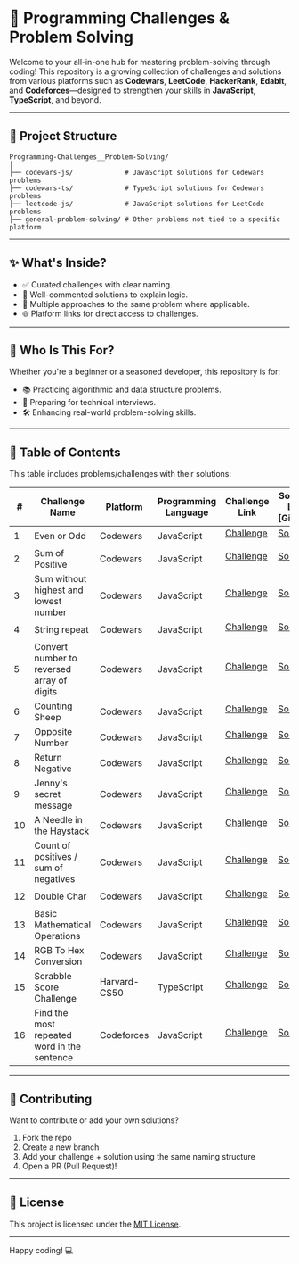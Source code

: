 # 🧠 Programming Challenges & Problem Solving

Welcome to your all-in-one hub for mastering problem-solving through coding! This repository is a growing collection of challenges and solutions from various platforms such as **Codewars**, **LeetCode**, **HackerRank**, **Edabit**, and **Codeforces**—designed to strengthen your skills in **JavaScript**, **TypeScript**, and beyond.

---

## 📂 Project Structure

```
Programming-Challenges__Problem-Solving/
│
├── codewars-js/             # JavaScript solutions for Codewars problems
├── codewars-ts/             # TypeScript solutions for Codewars problems
├── leetcode-js/             # JavaScript solutions for LeetCode problems
├── general-problem-solving/ # Other problems not tied to a specific platform
```


---

## ✨ What's Inside?

- ✅ Curated challenges with clear naming.
- 🧾 Well-commented solutions to explain logic.
- 🧠 Multiple approaches to the same problem where applicable.
- 🌐 Platform links for direct access to challenges.

---

## 🚀 Who Is This For?

Whether you're a beginner or a seasoned developer, this repository is for:

- 📚 Practicing algorithmic and data structure problems.
- 🧪 Preparing for technical interviews.
- 🛠️ Enhancing real-world problem-solving skills.

---

## 📘 Table of Contents
This table includes problems/challenges with their solutions:

| #  | Challenge Name                       | Platform     | Programming Language   | Challenge Link | Solution Link [GitHub] |
|----|------------------------------------|--------------|------------|----------------|----------------|
| 1  | Even or Odd                        | Codewars     | JavaScript | <a href="https://www.codewars.com/kata/53da3dbb4a5168369a0000fe" title="Preview the Codewars Challenge">Challenge <img src="https://github.com/user-attachments/assets/943407db-56e8-4d5f-b1f2-915eacda0eb4" width="10" height="10"></a> | <a href="https://github.com/Ahmed-Maher77/JavaScript-Problem-Solving-Codewars/blob/main/%5B1%5D%20even-or-odd.js" title="Even or Odd">Solution <img src="https://github.com/user-attachments/assets/943407db-56e8-4d5f-b1f2-915eacda0eb4" width="10" height="10"></a> |
| 2  | Sum of Positive                            | Codewars     | JavaScript | <a href="https://www.codewars.com/kata/5715eaedb436cf5606000381" title="Preview the Challenge on Codewars">Challenge <img src="https://github.com/Ahmed-Maher77/Kasper_Template/assets/112467034/bded4679-40d0-4053-98d6-e313fc1b6e43" width="10" height="10"></a> | <a href="https://github.com/Ahmed-Maher77/JavaScript-Problem-Solving-Codewars/blob/main/%5B2%5D%20sum-of-positive.js" title="Sum of Positive">Solution <img src="https://github.com/user-attachments/assets/943407db-56e8-4d5f-b1f2-915eacda0eb4" width="10" height="10"></a> |
| 3  | Sum without highest and lowest number                            | Codewars     | JavaScript | <a href="https://www.codewars.com/kata/576b93db1129fcf2200001e6" title="Preview the Challenge on Codewars">Challenge <img src="https://github.com/user-attachments/assets/943407db-56e8-4d5f-b1f2-915eacda0eb4" width="10" height="10"></a> | <a href="https://github.com/Ahmed-Maher77/JavaScript-Problem-Solving-Codewars/blob/main/%5B3%5D%20sum-without-highest-and-lowest-number.js" title="Sum without highest and lowest number">Solution <img src="https://github.com/user-attachments/assets/943407db-56e8-4d5f-b1f2-915eacda0eb4" width="10" height="10"></a> |
| 4  | String repeat                            | Codewars     | JavaScript | <a href="https://www.codewars.com/kata/57a0e5c372292dd76d000d7e" title="Preview the Challenge on Codewars">Challenge <img src="https://github.com/user-attachments/assets/943407db-56e8-4d5f-b1f2-915eacda0eb4" width="10" height="10"></a> | <a href="https://github.com/Ahmed-Maher77/JavaScript-Problem-Solving-Codewars/blob/main/%5B4%5D%20string-repeat.js" title="String repeat">Solution <img src="https://github.com/user-attachments/assets/943407db-56e8-4d5f-b1f2-915eacda0eb4" width="10" height="10"></a> |
| 5  | Convert number to reversed array of digits                            | Codewars     | JavaScript | <a href="https://www.codewars.com/kata/5583090cbe83f4fd8c000051" title="Preview the Challenge on Codewars">Challenge <img src="https://github.com/user-attachments/assets/943407db-56e8-4d5f-b1f2-915eacda0eb4" width="10" height="10"></a> | <a href="https://github.com/Ahmed-Maher77/JavaScript-Problem-Solving-Codewars/blob/main/%5B5%5D%20convert-number-to-reversed-array-of-digits.js" title="Convert number to reversed array of digits">Solution <img src="https://github.com/user-attachments/assets/943407db-56e8-4d5f-b1f2-915eacda0eb4" width="10" height="10"></a> |
| 6  | Counting Sheep                            | Codewars     | JavaScript | <a href="https://www.codewars.com/kata/54edbc7200b811e956000556" title="Preview the Challenge on Codewars">Challenge <img src="https://github.com/user-attachments/assets/943407db-56e8-4d5f-b1f2-915eacda0eb4" width="10" height="10"></a> | <a href="https://github.com/Ahmed-Maher77/JavaScript-Problem-Solving-Codewars/blob/main/%5B6%5D%20counting-sheep.js" title="Counting Sheep">Solution <img src="https://github.com/user-attachments/assets/943407db-56e8-4d5f-b1f2-915eacda0eb4" width="10" height="10"></a> |
| 7  | Opposite Number                            | Codewars     | JavaScript | <a href="https://www.codewars.com/kata/56dec885c54a926dcd001095" title="Preview the Challenge on Codewars">Challenge <img src="https://github.com/user-attachments/assets/943407db-56e8-4d5f-b1f2-915eacda0eb4" width="10" height="10"></a> | <a href="https://github.com/Ahmed-Maher77/JavaScript-Problem-Solving-Codewars/blob/main/%5B7%5D%20opposite-number.js" title="Opposite Number">Solution <img src="https://github.com/user-attachments/assets/943407db-56e8-4d5f-b1f2-915eacda0eb4" width="10" height="10"></a> |
| 8  | Return Negative                            | Codewars     | JavaScript | <a href="https://www.codewars.com/kata/55685cd7ad70877c23000102" title="Preview the Challenge on Codewars">Challenge <img src="https://github.com/user-attachments/assets/943407db-56e8-4d5f-b1f2-915eacda0eb4" width="10" height="10"></a> | <a href="https://github.com/Ahmed-Maher77/JavaScript-Problem-Solving-Codewars/blob/main/%5B8%5D%20return-negative.js" title="Return Negative">Solution <img src="https://github.com/user-attachments/assets/943407db-56e8-4d5f-b1f2-915eacda0eb4" width="10" height="10"></a> |
| 9  | Jenny's secret message                            | Codewars     | JavaScript | <a href="https://www.codewars.com/kata/55225023e1be1ec8bc000390" title="Preview the Challenge on Codewars">Challenge <img src="https://github.com/user-attachments/assets/943407db-56e8-4d5f-b1f2-915eacda0eb4" width="10" height="10"></a> | <a href="https://github.com/Ahmed-Maher77/JavaScript-Problem-Solving-Codewars/blob/main/%5B9%5D%20jenny's-secret-message.js" title="Jenny's secret message">Solution <img src="https://github.com/user-attachments/assets/943407db-56e8-4d5f-b1f2-915eacda0eb4" width="10" height="10"></a> |
| 10  | A Needle in the Haystack                            | Codewars     | JavaScript | <a href="https://www.codewars.com/kata/56676e8fabd2d1ff3000000c" title="Preview the Challenge on Codewars">Challenge <img src="https://github.com/user-attachments/assets/943407db-56e8-4d5f-b1f2-915eacda0eb4" width="10" height="10"></a> | <a href="https://github.com/Ahmed-Maher77/JavaScript-Problem-Solving-Codewars/blob/main/%5B10%5D%20a-needle-in-the-haystack.js" title="A Needle in the Haystack">Solution <img src="https://github.com/user-attachments/assets/943407db-56e8-4d5f-b1f2-915eacda0eb4" width="10" height="10"></a> |
| 11  | Count of positives / sum of negatives                            | Codewars     | JavaScript | <a href="https://www.codewars.com/kata/576bb71bbbcf0951d5000044" title="Preview the Challenge on Codewars">Challenge <img src="https://github.com/user-attachments/assets/943407db-56e8-4d5f-b1f2-915eacda0eb4" width="10" height="10"></a> | <a href="https://github.com/Ahmed-Maher77/JavaScript-Problem-Solving-Codewars/blob/main/%5B11%5D%20count-of-positives__sum-of-negatives.js" title="Count of positives / sum of negatives">Solution <img src="https://github.com/user-attachments/assets/943407db-56e8-4d5f-b1f2-915eacda0eb4" width="10" height="10"></a> |
| 12  | Double Char                            | Codewars     | JavaScript | <a href="https://www.codewars.com/kata/56b1f01c247c01db92000076" title="Preview the Challenge on Codewars">Challenge <img src="https://github.com/user-attachments/assets/943407db-56e8-4d5f-b1f2-915eacda0eb4" width="10" height="10"></a> | <a href="https://github.com/Ahmed-Maher77/JavaScript-Problem-Solving-Codewars/blob/main/%5B12%5D%20double-char.js" title="Basic Mathematical Operations">Solution <img src="https://github.com/user-attachments/assets/943407db-56e8-4d5f-b1f2-915eacda0eb4" width="10" height="10"></a> |
| 13  | Basic Mathematical Operations                            | Codewars     | JavaScript | <a href="https://www.codewars.com/kata/57356c55867b9b7a60000bd7" title="Preview the Challenge on Codewars">Challenge <img src="https://github.com/user-attachments/assets/943407db-56e8-4d5f-b1f2-915eacda0eb4" width="10" height="10"></a> | <a href="https://github.com/Ahmed-Maher77/JavaScript-Problem-Solving-Codewars/blob/main/%5B13%5D%20basic-mathematical-operations.js" title="Double Char">Solution <img src="https://github.com/user-attachments/assets/943407db-56e8-4d5f-b1f2-915eacda0eb4" width="10" height="10"></a> |
| 14  | RGB To Hex Conversion                            | Codewars     | JavaScript | <a href="https://www.codewars.com/kata/513e08acc600c94f01000001" title="Preview the Challenge on Codewars">Challenge <img src="https://github.com/user-attachments/assets/943407db-56e8-4d5f-b1f2-915eacda0eb4" width="10" height="10"></a> | <a href="https://github.com/Ahmed-Maher77/JavaScript-Problem-Solving-Codewars/blob/main/%5B14%5D%20rgb-to-hex-conversion.js" title="RGB To Hex Conversion">Solution <img src="https://github.com/user-attachments/assets/943407db-56e8-4d5f-b1f2-915eacda0eb4" width="10" height="10"></a> |
| 15  | Scrabble Score Challenge                            | Harvard-CS50     | TypeScript | <a href="https://github.com/Ahmed-Maher77/Programming-Challenges__Problem-Solving/blob/main/general-problem-solving/%5B1%5D%20Scrabble-Score-Challenge.ts" title="Preview the Challenge on GitHub">Challenge <img src="https://github.com/user-attachments/assets/943407db-56e8-4d5f-b1f2-915eacda0eb4" width="10" height="10"></a> | <a href="https://github.com/Ahmed-Maher77/Programming-Challenges__Problem-Solving/blob/main/general-problem-solving/%5B1%5D%20Scrabble-Score-Challenge.ts" title="Scrabble Score Challenge">Solution <img src="https://github.com/user-attachments/assets/943407db-56e8-4d5f-b1f2-915eacda0eb4" width="10" height="10"></a> |
| 16  | Find the most repeated word in the sentence                            | Codeforces     | JavaScript | <a href="https://github.com/Ahmed-Maher77/Programming-Challenges__Problem-Solving/blob/main/general-problem-solving/%5B2%5D%20Find-the-most-repeated-word-in-the-sentence.js" title="Preview the Challenge on GitHub">Challenge <img src="https://github.com/user-attachments/assets/943407db-56e8-4d5f-b1f2-915eacda0eb4" width="10" height="10"></a> | <a href="https://github.com/Ahmed-Maher77/Programming-Challenges__Problem-Solving/blob/main/general-problem-solving/%5B2%5D%20Find-the-most-repeated-word-in-the-sentence.js" title="Find the most repeated word in the sentence">Solution <img src="https://github.com/user-attachments/assets/943407db-56e8-4d5f-b1f2-915eacda0eb4" width="10" height="10"></a> |
<!--
| [Number]  | [Name]                            | [platform_name]     | [programming_language] | <a href="[challenge_link]" title="Preview the Challenge on [platform_name]">Challenge <img src="https://github.com/user-attachments/assets/943407db-56e8-4d5f-b1f2-915eacda0eb4" width="10" height="10"></a> | <a href="[github_challenge_link]" title="[challenge_name]">Solution <img src="https://github.com/user-attachments/assets/943407db-56e8-4d5f-b1f2-915eacda0eb4" width="10" height="10"></a> |
-->


---

## 🤝 Contributing

Want to contribute or add your own solutions?

1. Fork the repo
2. Create a new branch
3. Add your challenge + solution using the same naming structure
4. Open a PR (Pull Request)!

---

## 📜 License

This project is licensed under the [MIT License](LICENSE).

---

Happy coding! 💻
